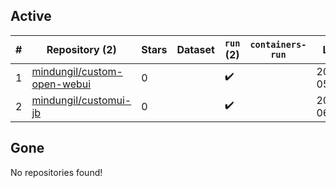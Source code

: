 ## Active
| # | Repository (2) | Stars | Dataset | `run` (2) | `containers-run` | Last Modified |
| --- | --- | --- | --- | --- | --- | --- |
| 1 | [mindungil/custom-open-webui](https://github.com/mindungil/custom-open-webui) | 0 |  | :heavy_check_mark: |  | 2025-09-23 05:45:53+00:00 |
| 2 | [mindungil/customui-jb](https://github.com/mindungil/customui-jb) | 0 |  | :heavy_check_mark: |  | 2025-09-27 06:26:08+00:00 |

## Gone
No repositories found!
